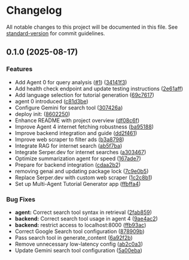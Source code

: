 # Changelog

All notable changes to this project will be documented in this file. See [standard-version](https://github.com/conventional-changelog/standard-version) for commit guidelines.

## 0.1.0 (2025-08-17)


### Features

* Add Agent 0 for query analysis ([#1](https://github.com/hdfiresky/Problembuddy-deploy/issues/1)) ([34141f3](https://github.com/hdfiresky/Problembuddy-deploy/commit/34141f3e7abe4aced764550f8768f980959bcf91))
* Add health check endpoint and update testing instructions ([2e61aff](https://github.com/hdfiresky/Problembuddy-deploy/commit/2e61aff0117d5b9e5fe2a48a79db7caabb2b4aac))
* Add language selection for tutorial generation ([69c7617](https://github.com/hdfiresky/Problembuddy-deploy/commit/69c7617e0f8326228991f33d6c58363afceee686))
* agent 0 introduced ([c81d3be](https://github.com/hdfiresky/Problembuddy-deploy/commit/c81d3be4442384a646c368a71ae64ff8e8a53aec))
* Configure Gemini for search tool ([307426a](https://github.com/hdfiresky/Problembuddy-deploy/commit/307426a14c49c13d22ff0d429999ede5f73f0df9))
* deploy init: ([8602250](https://github.com/hdfiresky/Problembuddy-deploy/commit/8602250e6d9cbac8cb40d2ffe994f225caf8bbec))
* Enhance README with project overview ([df08c6f](https://github.com/hdfiresky/Problembuddy-deploy/commit/df08c6f82c72e027fe9085890d799494d0ff1061))
* Improve Agent 4 internet fetching robustness ([ba95188](https://github.com/hdfiresky/Problembuddy-deploy/commit/ba951888d5d98583faaa0ebf95a3945132276fab))
* Improve backend integration and guide ([dd2f461](https://github.com/hdfiresky/Problembuddy-deploy/commit/dd2f4615a0cb69148533620e52e7a496037588d2))
* Improve web scraper to filter ads ([b3a8798](https://github.com/hdfiresky/Problembuddy-deploy/commit/b3a8798b116b6498199af0841f6108a9c426b2fa))
* Integrate RAG for internet search ([ab5f7ba](https://github.com/hdfiresky/Problembuddy-deploy/commit/ab5f7bae305c1a701e5f03ae999ec7ee10d47c0e))
* Integrate Serper.dev for internet searches ([a303467](https://github.com/hdfiresky/Problembuddy-deploy/commit/a303467cd9dc765e9d4ddcae634b95426ea474d2))
* Optimize summarization agent for speed ([167ade7](https://github.com/hdfiresky/Problembuddy-deploy/commit/167ade7ec7a9efa585e77f8dc9b47249d2bc7fd7))
* Prepare for backend integration ([cdaa2b2](https://github.com/hdfiresky/Problembuddy-deploy/commit/cdaa2b207cc19850e1693b23ae94bc4095c61a45))
* removing genai and updating package lock ([7c9e0b5](https://github.com/hdfiresky/Problembuddy-deploy/commit/7c9e0b5b98fb99247baf59b36019dab59c9e8149))
* Replace Serper.dev with custom web scraper ([1c2c8b1](https://github.com/hdfiresky/Problembuddy-deploy/commit/1c2c8b1b32b35691b23c9795fa891b871c6568c1))
* Set up Multi-Agent Tutorial Generator app ([ffbffa4](https://github.com/hdfiresky/Problembuddy-deploy/commit/ffbffa415f8e620b592e805c47e4e722f9a8d56a))


### Bug Fixes

* **agent:** Correct search tool syntax in retrieval ([2fab859](https://github.com/hdfiresky/Problembuddy-deploy/commit/2fab859a642f7f83080cea655e0668b867995597))
* **backend:** Correct search tool usage in agent 4 ([9ae4ac2](https://github.com/hdfiresky/Problembuddy-deploy/commit/9ae4ac2e1f4c88ccd944f76306be71accac659ed))
* **backend:** restrict access to localhost:8000 ([ffb93ac](https://github.com/hdfiresky/Problembuddy-deploy/commit/ffb93ac3debf6e6291aa0ecd85c062d6813b0416))
* Correct Google Search tool configuration ([878909b](https://github.com/hdfiresky/Problembuddy-deploy/commit/878909b423e175f69118beaa106a1e3169436d0d))
* Pass search tool in generate_content ([6a92f2b](https://github.com/hdfiresky/Problembuddy-deploy/commit/6a92f2be3517337e07539a7cb86bde2be51bb2f5))
* Remove unnecessary low-latency config ([ab2c0a3](https://github.com/hdfiresky/Problembuddy-deploy/commit/ab2c0a34a076651dc66e0cb3804280cc73662c33))
* Update Gemini search tool configuration ([5a00eba](https://github.com/hdfiresky/Problembuddy-deploy/commit/5a00eba896f4d50d393127377b94f6a2ad485439))
